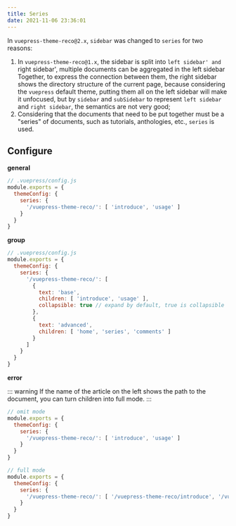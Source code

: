 ```yaml
---
title: Series
date: 2021-11-06 23:36:01
---
```


In `vuepress-theme-reco@2.x`, `sidebar` was changed to `series` for two reasons:

1. In `vuepress-theme-reco@1.x`, the sidebar is split into `left sidebar' and `right sidebar', multiple documents can be aggregated in the left sidebar Together, to express the connection between them, the right sidebar shows the directory structure of the current page, because considering the `vuepress` default theme, putting them all on the left sidebar will make it unfocused, but by `sidebar` and `subSidebar` to represent `left sidebar` and `right sidebar`, the semantics are not very good;
2. Considering that the documents that need to be put together must be a "series" of documents, such as tutorials, anthologies, etc., `series` is used.

## Configure

**general**

``` js
// .vuepress/config.js
module.exports = {
  themeConfig: {
    series: {
      '/vuepress-theme-reco/': [ 'introduce', 'usage' ]
    }
  }
}
```

**group**

```js
// .vuepress/config.js
module.exports = {
  themeConfig: {
    series: {
      '/vuepress-theme-reco/': [
        {
          text: 'base',
          children: [ 'introduce', 'usage' ],
          collapsible: true // expand by default, true is collapsible
        },
        {
          text: 'advanced',
          children: [ 'home', 'series', 'comments' ]
        }
      ]
    }
  }
}
```

**error**

::: warning
If the name of the article on the left shows the path to the document, you can turn children into full mode.
:::

```js
// omit mode
module.exports = {
  themeConfig: {
    series: {
      '/vuepress-theme-reco/': [ 'introduce', 'usage' ]
    }
  }
}

// full mode
module.exports = {
  themeConfig: {
    series: {
      '/vuepress-theme-reco/': [ '/vuepress-theme-reco/introduce', '/vuepress-theme-reco/usage' ]
    }
  }
}
```
